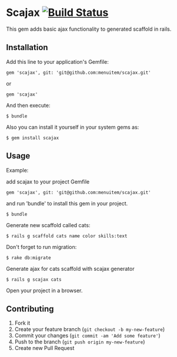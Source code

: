# Scajax [![Build Status](https://travis-ci.org/menuitem/scajax.png?branch=master)](https://travis-ci.org/menuitem/scajax) 


This gem adds basic ajax functionality to generated scaffold in rails.

## Installation

Add this line to your application's Gemfile:

    gem 'scajax', git: 'git@github.com:menuitem/scajax.git'

or

    gem 'scajax'

And then execute:

    $ bundle

Also you can  install it yourself in your system gems as:

    $ gem install scajax

## Usage

Example:

add scajax to your project Gemfile

    gem 'scajax', git: 'git@github.com:menuitem/scajax.git'

and run 'bundle' to install this gem in your project.

    $ bundle

Generate new scaffold called cats:

    $ rails g scaffold cats name color skills:text

Don't forget to run migration:

    $ rake db:migrate

Generate ajax for cats scaffold with scajax generator

    $ rails g scajax cats

Open your project in a browser.

## Contributing

1. Fork it
2. Create your feature branch (`git checkout -b my-new-feature`)
3. Commit your changes (`git commit -am 'Add some feature'`)
4. Push to the branch (`git push origin my-new-feature`)
5. Create new Pull Request
